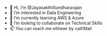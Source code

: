 - 👋 Hi, I’m @JayasakthiSundhararajan
- 👀 I’m interested in Data Engineering
- 🌱 I’m currently learning AWS & Azure
- 💞️ I’m looking to collaborate on Technical Skills
- 📫 You can reach me eithewr by call/Mail

<!---
JayasakthiSundhararajan/JayasakthiSundhararajan is a ✨ special ✨ repository because its `README.md` (this file) appears on your GitHub profile.
You can click the Preview link to take a look at your changes.
--->

